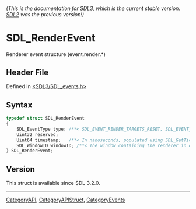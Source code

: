 ###### (This is the documentation for SDL3, which is the current stable version. [SDL2](https://wiki.libsdl.org/SDL2/) was the previous version!)
# SDL_RenderEvent

Renderer event structure (event.render.*)

## Header File

Defined in [<SDL3/SDL_events.h>](https://github.com/libsdl-org/SDL/blob/main/include/SDL3/SDL_events.h)

## Syntax

```c
typedef struct SDL_RenderEvent
{
    SDL_EventType type; /**< SDL_EVENT_RENDER_TARGETS_RESET, SDL_EVENT_RENDER_DEVICE_RESET, SDL_EVENT_RENDER_DEVICE_LOST */
    Uint32 reserved;
    Uint64 timestamp;   /**< In nanoseconds, populated using SDL_GetTicksNS() */
    SDL_WindowID windowID; /**< The window containing the renderer in question. */
} SDL_RenderEvent;
```

## Version

This struct is available since SDL 3.2.0.

----
[CategoryAPI](CategoryAPI), [CategoryAPIStruct](CategoryAPIStruct), [CategoryEvents](CategoryEvents)

